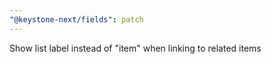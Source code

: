 ```yaml
---
"@keystone-next/fields": patch
---
```


Show list label instead of "item" when linking to related items
